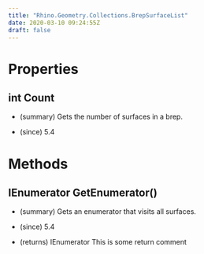 ```yaml
---
title: "Rhino.Geometry.Collections.BrepSurfaceList"
date: 2020-03-10 09:24:55Z
draft: false
---
```


# Properties
## int Count
- (summary) 
     Gets the number of surfaces in a brep.
     
- (since) 5.4
# Methods
## IEnumerator<Surface> GetEnumerator()
- (summary) 
     Gets an enumerator that visits all surfaces.
     
- (since) 5.4
- (returns) IEnumerator<Surface> This is some return comment
